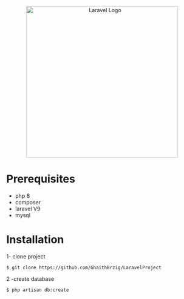 <p align="center"><a href="https://laravel.com" target="_blank"><img src="https://raw.githubusercontent.com/laravel/art/master/logo-lockup/5%20SVG/2%20CMYK/1%20Full%20Color/laravel-logolockup-cmyk-red.svg" width="400" alt="Laravel Logo"></a></p>

# Prerequisites
- php 8
- composer
- laravel V9
- mysql
# Installation 
1- clone project
```
$ git clone https://github.com/GhaithBrzig/LaravelProject
```
2 -create database

```
$ php artisan db:create
```


